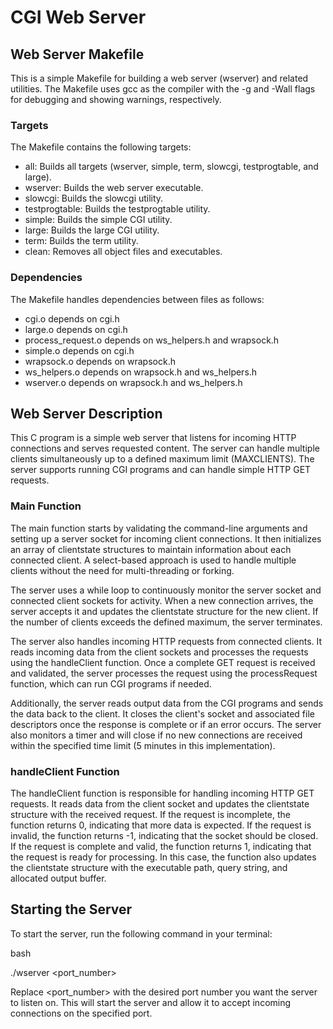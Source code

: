 # CGI Web Server

## Web Server Makefile
This is a simple Makefile for building a web server (wserver) and related utilities. The Makefile uses gcc as the compiler with the -g and -Wall flags for debugging and showing warnings, respectively.

### Targets
The Makefile contains the following targets:

- all: Builds all targets (wserver, simple, term, slowcgi, testprogtable, and large).
- wserver: Builds the web server executable.
- slowcgi: Builds the slowcgi utility.
- testprogtable: Builds the testprogtable utility.
- simple: Builds the simple CGI utility.
- large: Builds the large CGI utility.
- term: Builds the term utility.
- clean: Removes all object files and executables.

### Dependencies
The Makefile handles dependencies between files as follows:

- cgi.o depends on cgi.h
- large.o depends on cgi.h
- process_request.o depends on ws_helpers.h and wrapsock.h
- simple.o depends on cgi.h
- wrapsock.o depends on wrapsock.h
- ws_helpers.o depends on wrapsock.h and ws_helpers.h
- wserver.o depends on wrapsock.h and ws_helpers.h


## Web Server Description
This C program is a simple web server that listens for incoming HTTP connections and serves requested content. The server can handle multiple clients simultaneously up to a defined maximum limit (MAXCLIENTS). The server supports running CGI programs and can handle simple HTTP GET requests.

### Main Function
The main function starts by validating the command-line arguments and setting up a server socket for incoming client connections. It then initializes an array of clientstate structures to maintain information about each connected client. A select-based approach is used to handle multiple clients without the need for multi-threading or forking.

The server uses a while loop to continuously monitor the server socket and connected client sockets for activity. When a new connection arrives, the server accepts it and updates the clientstate structure for the new client. If the number of clients exceeds the defined maximum, the server terminates.

The server also handles incoming HTTP requests from connected clients. It reads incoming data from the client sockets and processes the requests using the handleClient function. Once a complete GET request is received and validated, the server processes the request using the processRequest function, which can run CGI programs if needed.

Additionally, the server reads output data from the CGI programs and sends the data back to the client. It closes the client's socket and associated file descriptors once the response is complete or if an error occurs. The server also monitors a timer and will close if no new connections are received within the specified time limit (5 minutes in this implementation).

### handleClient Function
The handleClient function is responsible for handling incoming HTTP GET requests. It reads data from the client socket and updates the clientstate structure with the received request. If the request is incomplete, the function returns 0, indicating that more data is expected. If the request is invalid, the function returns -1, indicating that the socket should be closed. If the request is complete and valid, the function returns 1, indicating that the request is ready for processing. In this case, the function also updates the clientstate structure with the executable path, query string, and allocated output buffer.

## Starting the Server
To start the server, run the following command in your terminal:

bash

./wserver <port_number>

Replace <port_number> with the desired port number you want the server to listen on. This will start the server and allow it to accept incoming connections on the specified port.
